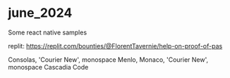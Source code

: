 # june_2024
Some react native samples



replit: https://replit.com/bounties/@FlorentTavernie/help-on-proof-of-pas


Consolas, 'Courier New', monospace
Menlo, Monaco, 'Courier New', monospace
Cascadia Code